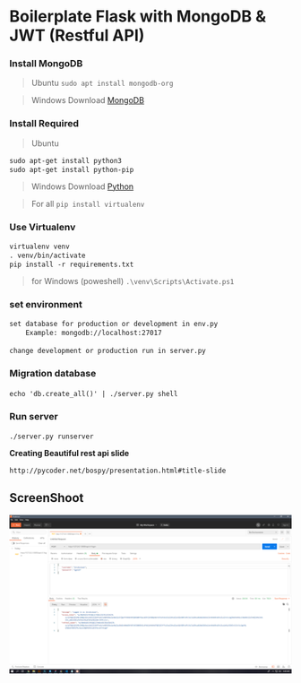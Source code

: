 
# Boilerplate Flask with MongoDB & JWT (Restful API)

### Install MongoDB

> Ubuntu
`sudo apt install mongodb-org`

> Windows
Download [MongoDB](https://docs.mongodb.com/manual/tutorial/install-mongodb-on-windows/)

### Install Required

> Ubuntu
```
sudo apt-get install python3
sudo apt-get install python-pip
```
> Windows
Download [Python](https://www.python.org/downloads/release/python-386/)

> For all
``pip install virtualenv``

### Use Virtualenv

```
virtualenv venv
. venv/bin/activate
pip install -r requirements.txt
```
>for Windows (poweshell)
`.\venv\Scripts\Activate.ps1 `

### set environment

```
set database for production or development in env.py
    Example: mongodb://localhost:27017

change development or production run in server.py
```



### Migration database

`echo 'db.create_all()' | ./server.py shell`


### Run server

`./server.py runserver`

**Creating Beautiful rest api slide**

    http://pycoder.net/bospy/presentation.html#title-slide

## ScreenShoot
![enter image description here](https://raw.githubusercontent.com/IbnuGunawanPrayogo/Flask_boilerplate/master/ScreenShoot.png)
